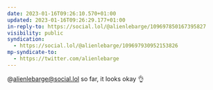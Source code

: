 ```yaml
---
date: 2023-01-16T09:26:10.570+01:00
updated: 2023-01-16T09:26:29.177+01:00
in-reply-to: https://social.lol/@alienlebarge/109697850167395827
visibility: public
syndication:
  - https://social.lol/@alienlebarge/109697930952153826
mp-syndicate-to:
  - https://twitter.com/alienlebarge
---
```

@alienlebarge@social.lol so far, it looks okay 👌 

